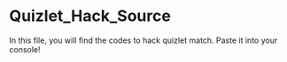 # Quizlet_Hack_Source
In this file, you will find the codes to hack quizlet match. Paste it into your console!
